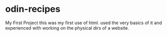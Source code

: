 # odin-recipes
My First Project
this was my first use of html. used the very basics of it and experienced with working on the physical dirs of a website.